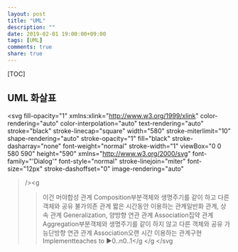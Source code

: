 ```yaml
---
layout: post
title: "UML"
description: ""
date: 2019-02-01 19:00:00+09:00
tags: [UML]
comments: true
share: true
---
```


[TOC]



## UML 화살표




<!DOCTYPE svg PUBLIC '-//W3C//DTD SVG 1.0//EN''http://www.w3.org/TR/2001/REC-SVG-20010904/DTD/svg10.dtd'>
<svg fill-opacity="1" xmlns:xlink="http://www.w3.org/1999/xlink" color-rendering="auto" color-interpolation="auto" text-rendering="auto" stroke="black" stroke-linecap="square" width="580" stroke-miterlimit="10" shape-rendering="auto" stroke-opacity="1" fill="black" stroke-dasharray="none" font-weight="normal" stroke-width="1" viewBox="0 0 580 590" height="590" xmlns="http://www.w3.org/2000/svg" font-family="'Dialog'" font-style="normal" stroke-linejoin="miter" font-size="12px" stroke-dashoffset="0" image-rendering="auto"
><!--Generated by the Batik Graphics2D SVG Generator--><defs id="genericDefs"
  /><g
  ><defs id="defs1"
    ><clipPath clipPathUnits="userSpaceOnUse" id="clipPath1"
      ><path d="M0 0 L2147483647 0 L2147483647 2147483647 L0 2147483647 L0 0 Z"
      /></clipPath
      ><clipPath clipPathUnits="userSpaceOnUse" id="clipPath2"
      ><path d="M0 0 L0 60 L340 60 L340 0 Z"
      /></clipPath
      ><clipPath clipPathUnits="userSpaceOnUse" id="clipPath3"
      ><path d="M0 0 L0 50 L210 50 L210 0 Z"
      /></clipPath
      ><clipPath clipPathUnits="userSpaceOnUse" id="clipPath4"
      ><path d="M0 0 L0 30 L210 30 L210 0 Z"
      /></clipPath
      ><clipPath clipPathUnits="userSpaceOnUse" id="clipPath5"
      ><path d="M0 0 L0 30 L190 30 L190 0 Z"
      /></clipPath
      ><clipPath clipPathUnits="userSpaceOnUse" id="clipPath6"
      ><path d="M0 0 L0 40 L190 40 L190 0 Z"
      /></clipPath
      ><clipPath clipPathUnits="userSpaceOnUse" id="clipPath7"
      ><path d="M0 0 L0 50 L190 50 L190 0 Z"
      /></clipPath
    ></defs
    ><g font-family="sans-serif" font-size="14px" transform="translate(220,510)"
    ><text x="5" xml:space="preserve" y="17.9688" clip-path="url(#clipPath2)" stroke="none"
      >이건 머야</text
      ><path fill="none" d="M1 23.9688 L339 23.9688" clip-path="url(#clipPath2)"
    /></g
    ><g font-family="sans-serif" font-size="14px" transform="translate(220,430)"
    ><text x="5" xml:space="preserve" y="17.9688" clip-path="url(#clipPath2)" stroke="none"
      >합성 관계 Composition</text
      ><path fill="none" d="M1 23.9688 L339 23.9688" clip-path="url(#clipPath2)"
      /><text x="5" xml:space="preserve" y="38.9375" clip-path="url(#clipPath2)" stroke="none"
      >부분객체와 생명주기를 같이 하고 다른 객체와 공유 불가</text
    ></g
    ><g font-family="sans-serif" font-size="14px" transform="translate(210,280)"
    ><text x="5" xml:space="preserve" y="17.9688" clip-path="url(#clipPath3)" stroke="none"
      >의존 관계 </text
      ><path fill="none" d="M1 23.9688 L209 23.9688" clip-path="url(#clipPath3)"
      /><text x="5" xml:space="preserve" y="38.9375" clip-path="url(#clipPath3)" stroke="none"
      >짧은 시간동안 이용하는 관계</text
    ></g
    ><g font-family="sans-serif" font-size="14px" transform="translate(210,160)"
    ><text x="5" xml:space="preserve" y="17.9688" clip-path="url(#clipPath4)" stroke="none"
      >일반화 관계, 상속 관계 Generalization, </text
    ></g
    ><g font-family="sans-serif" font-size="14px" transform="translate(210,90)"
    ><text x="5" xml:space="preserve" y="17.9688" clip-path="url(#clipPath4)" stroke="none"
      >양방향 연관 관계 Association</text
    ></g
    ><g font-family="sans-serif" font-size="14px" transform="translate(220,350)"
    ><text x="5" xml:space="preserve" y="17.9688" clip-path="url(#clipPath2)" stroke="none"
      >집약 관계 Aggregation</text
      ><path fill="none" d="M1 23.9688 L339 23.9688" clip-path="url(#clipPath2)"
      /><text x="5" xml:space="preserve" y="38.9375" clip-path="url(#clipPath2)" stroke="none"
      >부분객체와 생명주기를 같이 하지 않고 다른 객체와 공유 가능</text
    ></g
    ><g font-family="sans-serif" font-size="14px" transform="translate(200,20)"
    ><text x="5" xml:space="preserve" y="17.9688" clip-path="url(#clipPath3)" stroke="none"
      >단방향 연관 관계 Association</text
      ><path fill="none" d="M1 23.9688 L209 23.9688" clip-path="url(#clipPath3)"
      /><text x="5" xml:space="preserve" y="38.9375" clip-path="url(#clipPath3)" stroke="none"
      >오랜 시간 이용하는 관계</text
    ></g
    ><g font-family="sans-serif" font-size="14px" transform="translate(210,220)"
    ><text x="5" xml:space="preserve" y="17.9688" clip-path="url(#clipPath4)" stroke="none"
      >구현 Implement</text
    ></g
    ><g transform="translate(40,440)"
    ><path fill="none" d="M11.5 10.5 L170.5 10.5" clip-path="url(#clipPath5)"
      /><path d="M22.2583 17 L11 10.5 L22.2583 4 L33.0167 10.5 Z" clip-path="url(#clipPath5)" stroke="none"
      /><path fill="none" d="M22.2583 17 L11 10.5 L22.2583 4 L33.0167 10.5 Z" clip-path="url(#clipPath5)"
    /></g
    ><g transform="translate(40,360)"
    ><path fill="none" d="M11.5 10.5 L170.5 10.5" clip-path="url(#clipPath5)"
      /><path fill="white" d="M22.2583 17 L11 10.5 L22.2583 4 L33.0167 10.5 Z" clip-path="url(#clipPath5)" stroke="none"
      /><path fill="none" d="M22.2583 17 L11 10.5 L22.2583 4 L33.0167 10.5 Z" clip-path="url(#clipPath5)"
    /></g
    ><g transform="translate(40,510)"
    ><path fill="none" d="M11.5 20.5 L170.5 20.5" clip-path="url(#clipPath6)"
      /><path d="M22.2583 27 L11 20.5 L22.2583 14 Z" clip-path="url(#clipPath6)" stroke="none"
      /><path fill="none" d="M22.2583 27 L11 20.5 L22.2583 14 Z" clip-path="url(#clipPath6)"
    /></g
    ><g transform="translate(30,80)"
    ><path fill="none" d="M10.5 20.5 L170.5 20.5" clip-path="url(#clipPath7)"
      /><text x="50.5054" font-size="14px" y="16" clip-path="url(#clipPath7)" font-family="sans-serif" stroke="none" xml:space="preserve"
      >teaches to ►</text
      ><text x="29" font-size="14px" y="33.9688" clip-path="url(#clipPath7)" font-family="sans-serif" stroke="none" xml:space="preserve"
      >0..n</text
      ><text x="126.6484" font-size="14px" y="33.9688" clip-path="url(#clipPath7)" font-family="sans-serif" stroke="none" xml:space="preserve"
      >0..1</text
    ></g
    ><g stroke-dasharray="1,2" stroke-miterlimit="5" transform="translate(30,290)" stroke-linecap="butt"
    ><path fill="none" d="M11.5 10.5 L170.5 10.5" clip-path="url(#clipPath5)"
      /><path fill="none" stroke-miterlimit="10" stroke-dasharray="none" d="M22.2583 17 L11 10.5 L22.2583 4" clip-path="url(#clipPath5)" stroke-linecap="square"
    /></g
    ><g transform="translate(20,30)"
    ><path fill="none" d="M11.5 10.5 L170.5 10.5" clip-path="url(#clipPath5)"
      /><path fill="none" d="M22.2583 17 L11 10.5 L22.2583 4" clip-path="url(#clipPath5)"
    /></g
    ><g stroke-dasharray="8,5" stroke-miterlimit="5" transform="translate(30,220)" stroke-linecap="butt"
    ><path fill="none" d="M11.5 10.5 L170.5 10.5" clip-path="url(#clipPath5)"
      /><path fill="white" d="M22.2583 17 L11 10.5 L22.2583 4 Z" clip-path="url(#clipPath5)" stroke="none"
      /><path fill="none" stroke-miterlimit="10" stroke-dasharray="none" d="M22.2583 17 L11 10.5 L22.2583 4 Z" clip-path="url(#clipPath5)" stroke-linecap="square"
    /></g
    ><g transform="translate(30,160)"
    ><path fill="none" d="M11.5 10.5 L170.5 10.5" clip-path="url(#clipPath5)"
      /><path fill="white" d="M22.2583 17 L11 10.5 L22.2583 4 Z" clip-path="url(#clipPath5)" stroke="none"
      /><path fill="none" d="M22.2583 17 L11 10.5 L22.2583 4 Z" clip-path="url(#clipPath5)"
    /></g
  ></g
></svg
>

